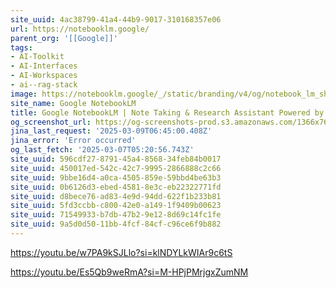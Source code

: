 ```yaml
---
site_uuid: 4ac38799-41a4-44b9-9017-310168357e06
url: https://notebooklm.google/
parent_org: '[[Google]]'
tags:
- AI-Toolkit
- AI-Interfaces
- AI-Workspaces
- ai--rag-stack
image: https://notebooklm.google/_/static/branding/v4/og/notebook_lm_share.png
site_name: Google NotebookLM
title: Google NotebookLM | Note Taking & Research Assistant Powered by AI
og_screenshot_url: https://og-screenshots-prod.s3.amazonaws.com/1366x768/80/false/67710e994bff5b1432c7bea1a9d09b6347b8ec99aaceaedd36d26f698c6dbafb.jpeg
jina_last_request: '2025-03-09T06:45:00.408Z'
jina_error: 'Error occurred'
og_last_fetch: '2025-03-07T05:20:56.743Z'
site_uuid: 596cdf27-8791-45a4-8568-34feb84b0017
site_uuid: 450017ed-542c-42c7-9995-2866888c2c66
site_uuid: 9bbe16d4-a0ca-4505-859e-59bbd4be63b3
site_uuid: 0b6126d3-ebed-4581-8e3c-eb22322771fd
site_uuid: d8bece76-ad83-4e9d-94dd-622f1b233b81
site_uuid: 5fd3ccbb-c800-42e0-a149-1f9409b00623
site_uuid: 71549933-b7db-47b2-9e12-8d69c14fc1fe
site_uuid: 9a5d0d50-11bb-4fcf-84cf-c96ce6f9b882
---
```

https://youtu.be/w7PA9kSJLlo?si=klNDYLkWIAr9c6tS

https://youtu.be/Es5Qb9weRmA?si=M-HPjPMrjgxZumNM
